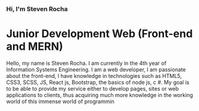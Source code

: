 ### Hi, I'm Steven Rocha
# Junior Development Web (Front-end and MERN)

Hello, my name is Steven Rocha. I am currently in the 4th year of Information Systems Engineering. I am a web developer, I am passionate about the front-end, I have knowledge in technologies such as HTML5, CSS3, SCSS, JS, React js, Bootstrap, the basics of node js, c #. My goal is to be able to provide my service either to develop pages, sites or web applications to clients, thus acquiring much more knowledge in the working world of this immense world of programmin
